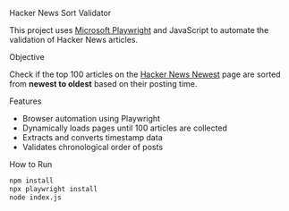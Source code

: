 Hacker News Sort Validator

This project uses [Microsoft Playwright](https://playwright.dev/) and JavaScript to automate the validation of Hacker News articles.

Objective

Check if the top 100 articles on the [Hacker News Newest](https://news.ycombinator.com/newest) page are sorted from **newest to oldest** based on their posting time.

Features

- Browser automation using Playwright
- Dynamically loads pages until 100 articles are collected
- Extracts and converts timestamp data
- Validates chronological order of posts

How to Run

```bash
npm install
npx playwright install
node index.js
